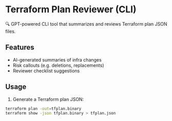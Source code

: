 # Terraform Plan Reviewer (CLI)

🔍 GPT-powered CLI tool that summarizes and reviews Terraform plan JSON files.

## Features
- AI-generated summaries of infra changes
- Risk callouts (e.g. deletions, replacements)
- Reviewer checklist suggestions

## Usage

1. Generate a Terraform plan JSON:
```bash
terraform plan -out=tfplan.binary
terraform show -json tfplan.binary > tfplan.json
